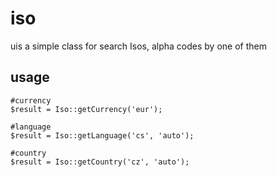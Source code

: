 # iso
uis a simple class for search Isos, alpha codes by one of them

## usage
```
#currency
$result = Iso::getCurrency('eur');
```
```
#language
$result = Iso::getLanguage('cs', 'auto');
```
```
#country
$result = Iso::getCountry('cz', 'auto');